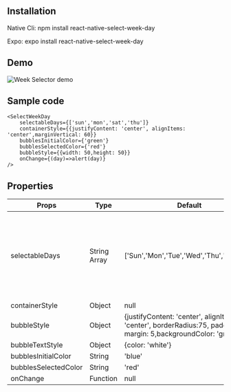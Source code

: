 ## Installation
Native Cli: npm install react-native-select-week-day

Expo: expo install react-native-select-week-day
## Demo
![Week Selector demo](https://user-images.githubusercontent.com/56933027/213881616-d645f679-1e1c-4ed6-8293-d70b45b339e8.gif)

## Sample code
```
<SelectWeekDay
    selectableDays={['sun','mon','sat','thu']}
    containerStyle={{justifyContent: 'center', alignItems: 'center',marginVertical: 60}}
    bubblesInitialColor={'green'}
    bubblesSelectedColor={'red'}
    bubbleStyle={{width: 50,height: 50}}
    onChange={(day)=>alert(day)}
/>
```
## Properties
|Props|Type|Default|Description|
|---|---|---|---|
|selectableDays|String Array|['Sun','Mon','Tue','Wed','Thu','Fri','Sat']|Make sure pass only three character string element in an array, otherwise it will not work.|
|containerStyle|Object|null|
|bubbleStyle|Object|{justifyContent: 'center', alignItems: 'center', borderRadius:75, padding: 10, margin: 5,backgroundColor: 'gray'}|
|bubbleTextStyle|Object|{color: 'white'}|
|bubblesInitialColor|String|'blue'|
|bubblesSelectedColor|String|'red'|
|onChange|Function|null|